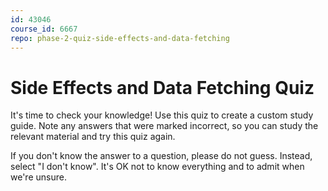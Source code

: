 ```yaml
---
id: 43046
course_id: 6667
repo: phase-2-quiz-side-effects-and-data-fetching
---
```


# Side Effects and Data Fetching Quiz

It's time to check your knowledge! Use this quiz to create a custom study guide.
Note any answers that were marked incorrect, so you can study the relevant
material and try this quiz again.

If you don't know the answer to a question, please do not guess. Instead, select
"I don't know". It's OK not to know everything and to admit when we're unsure.

